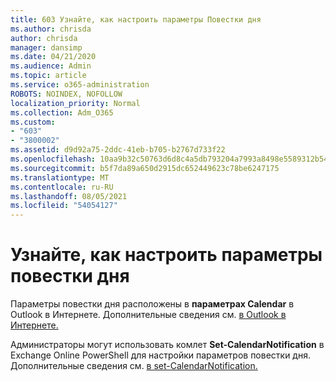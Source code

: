 ```yaml
---
title: 603 Узнайте, как настроить параметры Повестки дня
ms.author: chrisda
author: chrisda
manager: dansimp
ms.date: 04/21/2020
ms.audience: Admin
ms.topic: article
ms.service: o365-administration
ROBOTS: NOINDEX, NOFOLLOW
localization_priority: Normal
ms.collection: Adm_O365
ms.custom:
- "603"
- "3800002"
ms.assetid: d9d92a75-2ddc-41eb-b705-b2767d733f22
ms.openlocfilehash: 10aa9b32c50763d6d8c4a5db793204a7993a8498e5589312b54e2d02a14d7dcd
ms.sourcegitcommit: b5f7da89a650d2915dc652449623c78be6247175
ms.translationtype: MT
ms.contentlocale: ru-RU
ms.lasthandoff: 08/05/2021
ms.locfileid: "54054127"
---
```

# <a name="learn-how-to-configure-agenda-settings"></a>Узнайте, как настроить параметры повестки дня

Параметры повестки дня расположены в **параметрах Calendar** в Outlook в Интернете. Дополнительные сведения см. [в Outlook в Интернете.](https://support.office.com/article/12cba5a4-4f95-4d00-bfc3-b694aa67ac8f)

Администраторы могут использовать комлет **Set-CalendarNotification** в Exchange Online PowerShell для настройки параметров повестки дня. Дополнительные сведения см. [в set-CalendarNotification.](https://technet.microsoft.com/library/dd351284)

